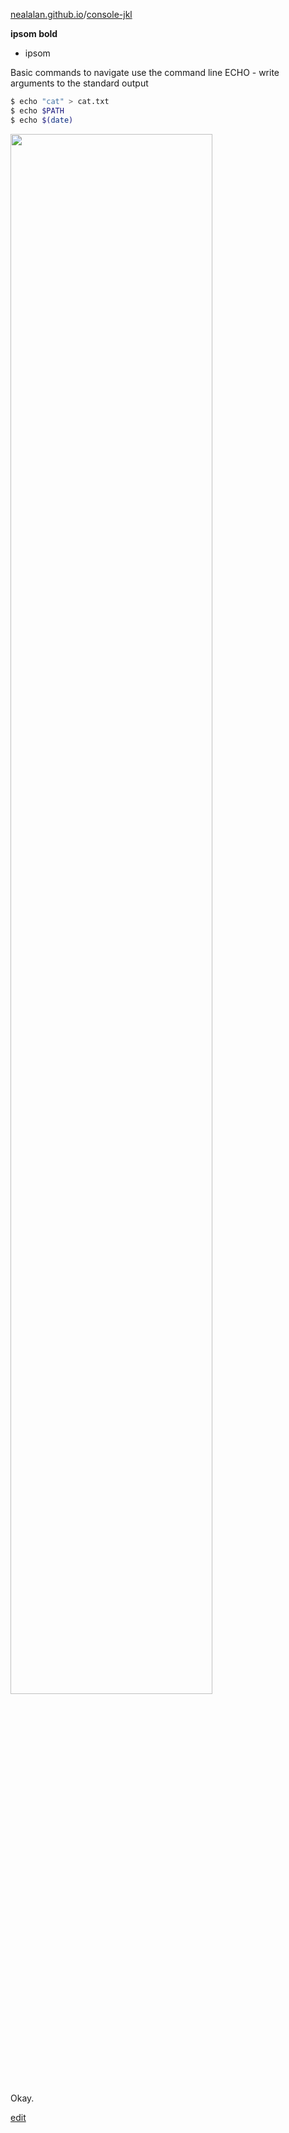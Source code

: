 [nealalan.github.io](https://nealalan.github.io)/[console-jkl](https://nealalan.github.io/console-jkl)

**ipsom bold**
- ipsom

Basic commands to navigate use the command line
ECHO - write arguments to the standard output
```bash
$ echo "cat" > cat.txt
$ echo $PATH
$ echo $(date)
```
<img src="https://raw.githubusercontent.com/nealalan/command/master/images/grep-E.png" width="80%" >

Okay.

[edit](https://github.com/nealalan/console-jkl/edit/master/README.md)
